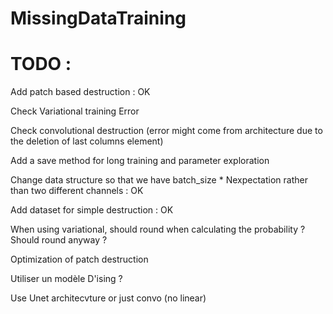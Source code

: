 # MissingDataTraining

# TODO :

Add patch based destruction : OK

Check Variational training Error

Check convolutional destruction (error might come from architecture due to the deletion of last columns element)

Add a save method for long training and parameter exploration

Change data structure so that we have batch_size * Nexpectation rather than two different channels : OK

Add dataset for simple destruction : OK

When using variational, should round when calculating the probability ? Should round anyway ?

Optimization of patch destruction

Utiliser un modèle D'ising ?


Use Unet architecvture or just convo (no linear)